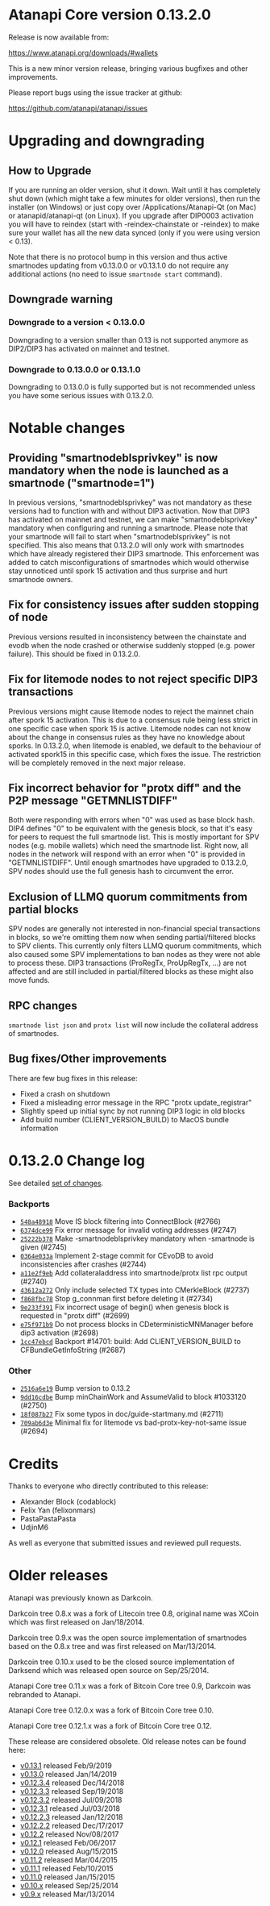 Atanapi Core version 0.13.2.0
==========================

Release is now available from:

  <https://www.atanapi.org/downloads/#wallets>

This is a new minor version release, bringing various bugfixes and other improvements.

Please report bugs using the issue tracker at github:

  <https://github.com/atanapi/atanapi/issues>


Upgrading and downgrading
=========================

How to Upgrade
--------------

If you are running an older version, shut it down. Wait until it has completely
shut down (which might take a few minutes for older versions), then run the
installer (on Windows) or just copy over /Applications/Atanapi-Qt (on Mac) or
atanapid/atanapi-qt (on Linux). If you upgrade after DIP0003 activation you will
have to reindex (start with -reindex-chainstate or -reindex) to make sure
your wallet has all the new data synced (only if you were using version < 0.13).

Note that there is no protocol bump in this version and thus active smartnodes
updating from v0.13.0.0 or v0.13.1.0 do not require any additional actions (no need to issue
`smartnode start` command).

Downgrade warning
-----------------

### Downgrade to a version < 0.13.0.0

Downgrading to a version smaller than 0.13 is not supported anymore as DIP2/DIP3 has activated
on mainnet and testnet.

### Downgrade to 0.13.0.0 or 0.13.1.0

Downgrading to 0.13.0.0 is fully supported but is not recommended unless you have some serious issues with 0.13.2.0.

Notable changes
===============

Providing "smartnodeblsprivkey" is now mandatory when the node is launched as a smartnode ("smartnode=1")
------------------------------------------------------------------------
In previous versions, "smartnodeblsprivkey" was not mandatory as these versions had to function with and without DIP3
activation. Now that DIP3 has activated on mainnet and testnet, we can make "smartnodeblsprivkey" mandatory when
configuring and running a smartnode. Please note that your smartnode will fail to start when "smartnodeblsprivkey"
is not specified. This also means that 0.13.2.0 will only work with smartnodes which have already registered their
DIP3 smartnode. This enforcement was added to catch misconfigurations of smartnodes which would otherwise stay
unnoticed until spork 15 activation and thus surprise and hurt smartnode owners.

Fix for consistency issues after sudden stopping of node
--------------------------------------------------------
Previous versions resulted in inconsistency between the chainstate and evodb when the node crashed or otherwise suddenly
stopped (e.g. power failure). This should be fixed in 0.13.2.0. 

Fix for litemode nodes to not reject specific DIP3 transactions
---------------------------------------------------------------
Previous versions might cause litemode nodes to reject the mainnet chain after spork 15 activation. This is due to a
consensus rule being less strict in one specific case when spork 15 is active. Litemode nodes can not know about the
change in consensus rules as they have no knowledge about sporks. In 0.13.2.0, when litemode is enabled, we default to the
behaviour of activated spork15 in this specific case, which fixes the issue. The restriction will be completely removed
in the next major release.

Fix incorrect behavior for "protx diff" and the P2P message "GETMNLISTDIFF"
---------------------------------------------------------------------------
Both were responding with errors when "0" was used as base block hash. DIP4 defines "0" to be equivalent with the
genesis block, so that it's easy for peers to request the full smartnode list.
This is mostly important for SPV nodes (e.g. mobile wallets) which need the smartnode list. Right now, all nodes in
the network will respond with an error when "0" is provided in  "GETMNLISTDIFF". Until enough smartnodes have upgraded
to 0.13.2.0, SPV nodes should use the full genesis hash to circumvent the error.

Exclusion of LLMQ quorum commitments from partial blocks
--------------------------------------------------------
SPV nodes are generally not interested in non-financial special transactions in blocks, so we're omitting them now when
sending partial/filtered blocks to SPV clients. This currently only filters LLMQ quorum commitments, which also caused
some SPV implementations to ban nodes as they were not able to process these. DIP3 transactions (ProRegTx, ProUpRegTx, ...)
are not affected and are still included in partial/filtered blocks as these might also move funds. 

RPC changes
-----------
`smartnode list json` and `protx list` will now include the collateral address of smartnodes.

Bug fixes/Other improvements
----------------------------
There are few bug fixes in this release:
- Fixed a crash on shutdown
- Fixed a misleading error message in the RPC "protx update_registrar"  
- Slightly speed up initial sync by not running DIP3 logic in old blocks
- Add build number (CLIENT_VERSION_BUILD) to MacOS bundle information 

 0.13.2.0 Change log
===================

See detailed [set of changes](https://github.com/atanapi/atanapi/compare/v0.13.1.0...atanapi:v0.13.2.0).

### Backports

- [`548a48918`](https://github.com/atanapi/atanapi/commit/548a48918) Move IS block filtering into ConnectBlock (#2766)
- [`6374dce99`](https://github.com/atanapi/atanapi/commit/6374dce99) Fix error message for invalid voting addresses (#2747)
- [`25222b378`](https://github.com/atanapi/atanapi/commit/25222b378) Make -smartnodeblsprivkey mandatory when -smartnode is given (#2745)
- [`0364e033a`](https://github.com/atanapi/atanapi/commit/0364e033a) Implement 2-stage commit for CEvoDB to avoid inconsistencies after crashes (#2744)
- [`a11e2f9eb`](https://github.com/atanapi/atanapi/commit/a11e2f9eb) Add collateraladdress into smartnode/protx list rpc output (#2740)
- [`43612a272`](https://github.com/atanapi/atanapi/commit/43612a272) Only include selected TX types into CMerkleBlock (#2737)
- [`f868fbc78`](https://github.com/atanapi/atanapi/commit/f868fbc78) Stop g_connman first before deleting it (#2734)
- [`9e233f391`](https://github.com/atanapi/atanapi/commit/9e233f391) Fix incorrect usage of begin() when genesis block is requested in "protx diff" (#2699)
- [`e75f971b9`](https://github.com/atanapi/atanapi/commit/e75f971b9) Do not process blocks in CDeterministicMNManager before dip3 activation (#2698)
- [`1cc47ebcd`](https://github.com/atanapi/atanapi/commit/1cc47ebcd) Backport #14701: build: Add CLIENT_VERSION_BUILD to CFBundleGetInfoString (#2687)

### Other

- [`2516a6e19`](https://github.com/atanapi/atanapi/commit/2516a6e19) Bump version to 0.13.2
- [`9dd16cdbe`](https://github.com/atanapi/atanapi/commit/9dd16cdbe) Bump minChainWork and AssumeValid to block #1033120 (#2750)
- [`18f087b27`](https://github.com/atanapi/atanapi/commit/18f087b27) Fix some typos in doc/guide-startmany.md (#2711)
- [`709ab6d3e`](https://github.com/atanapi/atanapi/commit/709ab6d3e) Minimal fix for litemode vs bad-protx-key-not-same issue (#2694)

Credits
=======

Thanks to everyone who directly contributed to this release:

- Alexander Block (codablock)
- Felix Yan (felixonmars)
- PastaPastaPasta
- UdjinM6

As well as everyone that submitted issues and reviewed pull requests.

Older releases
==============

Atanapi was previously known as Darkcoin.

Darkcoin tree 0.8.x was a fork of Litecoin tree 0.8, original name was XCoin
which was first released on Jan/18/2014.

Darkcoin tree 0.9.x was the open source implementation of smartnodes based on
the 0.8.x tree and was first released on Mar/13/2014.

Darkcoin tree 0.10.x used to be the closed source implementation of Darksend
which was released open source on Sep/25/2014.

Atanapi Core tree 0.11.x was a fork of Bitcoin Core tree 0.9,
Darkcoin was rebranded to Atanapi.

Atanapi Core tree 0.12.0.x was a fork of Bitcoin Core tree 0.10.

Atanapi Core tree 0.12.1.x was a fork of Bitcoin Core tree 0.12.

These release are considered obsolete. Old release notes can be found here:

- [v0.13.1](https://github.com/atanapi/atanapi/blob/master/doc/release-notes/atanapi/release-notes-0.13.1.md) released Feb/9/2019
- [v0.13.0](https://github.com/atanapi/atanapi/blob/master/doc/release-notes/atanapi/release-notes-0.13.0.md) released Jan/14/2019
- [v0.12.3.4](https://github.com/atanapi/atanapi/blob/master/doc/release-notes/atanapi/release-notes-0.12.3.4.md) released Dec/14/2018
- [v0.12.3.3](https://github.com/atanapi/atanapi/blob/master/doc/release-notes/atanapi/release-notes-0.12.3.3.md) released Sep/19/2018
- [v0.12.3.2](https://github.com/atanapi/atanapi/blob/master/doc/release-notes/atanapi/release-notes-0.12.3.2.md) released Jul/09/2018
- [v0.12.3.1](https://github.com/atanapi/atanapi/blob/master/doc/release-notes/atanapi/release-notes-0.12.3.1.md) released Jul/03/2018
- [v0.12.2.3](https://github.com/atanapi/atanapi/blob/master/doc/release-notes/atanapi/release-notes-0.12.2.3.md) released Jan/12/2018
- [v0.12.2.2](https://github.com/atanapi/atanapi/blob/master/doc/release-notes/atanapi/release-notes-0.12.2.2.md) released Dec/17/2017
- [v0.12.2](https://github.com/atanapi/atanapi/blob/master/doc/release-notes/atanapi/release-notes-0.12.2.md) released Nov/08/2017
- [v0.12.1](https://github.com/atanapi/atanapi/blob/master/doc/release-notes/atanapi/release-notes-0.12.1.md) released Feb/06/2017
- [v0.12.0](https://github.com/atanapi/atanapi/blob/master/doc/release-notes/atanapi/release-notes-0.12.0.md) released Aug/15/2015
- [v0.11.2](https://github.com/atanapi/atanapi/blob/master/doc/release-notes/atanapi/release-notes-0.11.2.md) released Mar/04/2015
- [v0.11.1](https://github.com/atanapi/atanapi/blob/master/doc/release-notes/atanapi/release-notes-0.11.1.md) released Feb/10/2015
- [v0.11.0](https://github.com/atanapi/atanapi/blob/master/doc/release-notes/atanapi/release-notes-0.11.0.md) released Jan/15/2015
- [v0.10.x](https://github.com/atanapi/atanapi/blob/master/doc/release-notes/atanapi/release-notes-0.10.0.md) released Sep/25/2014
- [v0.9.x](https://github.com/atanapi/atanapi/blob/master/doc/release-notes/atanapi/release-notes-0.9.0.md) released Mar/13/2014

